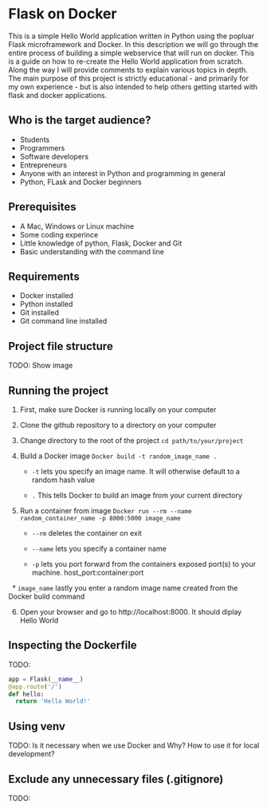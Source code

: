 # Flask on Docker


This is a simple Hello World application written in Python using the popluar Flask microframework and Docker. In this description we will go through the entire process of building a simple webservice that will run on docker. This is a guide on how to re-create the Hello World application from scratch. Along the way I will provide comments to explain various topics in depth. The main purpose of this project is strictly educational - and primarily for my own experience - but is also intended to help others getting started with flask and docker applications. 


## Who is the target audience?

* Students
* Programmers
* Software developers
* Entrepreneurs
* Anyone with an interest in Python and programming in general
* Python, FLask and Docker beginners


## Prerequisites

* A Mac, Windows or Linux machine
* Some coding experince
* Little knowledge of python, Flask, Docker and Git
* Basic understanding with the command line


## Requirements

* Docker installed 
* Python installed
* Git installed
* Git command line installed


## Project file structure

TODO: Show image


## Running the project

1. First, make sure Docker is running locally on your computer

2. Clone the github repository to a directory on your computer

3. Change directory to the root of the project `cd path/to/your/project`

4. Build a Docker image `Docker build -t random_image_name .`

   * `-t` lets you specify an image name. It will otherwise default to a random hash value
   
   * `.` This tells Docker to build an image from your current directory
   
5. Run a container from image `Docker run --rm --name random_container_name -p 8000:5000 image_name`

   * `--rm` deletes the container on exit
   
   * `--name` lets you specify a container name
   
   * `-p` lets you port forward from the containers exposed port(s) to your machine. host_port:container:port
   
   * `image_name` lastly you enter a random image name created from the Docker build command
   
6. Open your browser and go to http://localhost:8000. It should diplay Hello World


## Inspecting the Dockerfile

TODO:

```python
app = Flask(__name__)
@app.route('/')
def hello:
  return 'Hello World!'
```


## Using venv

TODO: Is it necessary when we use Docker and Why? How to use it for local development?


## Exclude any unnecessary files (.gitignore)

TODO: 

